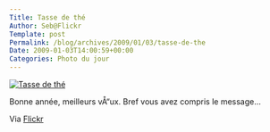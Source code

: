 ```yaml
--- 
Title: Tasse de thé
Author: Seb@Flickr
Template: post
Permalink: /blog/archives/2009/01/03/tasse-de-the
Date: 2009-01-03T14:00:59+00:00
Categories: Photo du jour
--- 
```


<p><a href="http://www.flickr.com/photos/z720/3162462581/"><img src="http://farm4.static.flickr.com/3131/3162462581_c5efe89e8f_m.jpg" alt="Tasse de thé" /></a></p>
<p>Bonne année, meilleurs vÅ“ux. Bref vous avez compris le message&#8230;</p>
<p>Via <a href="http://www.flickr.com/people/z720/">Flickr</a></p>
